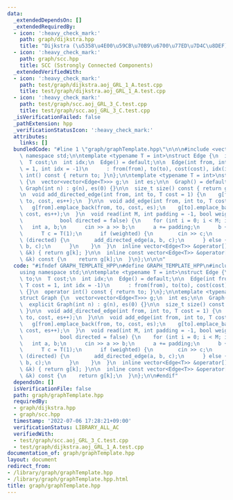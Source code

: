 ```yaml
---
data:
  _extendedDependsOn: []
  _extendedRequiredBy:
  - icon: ':heavy_check_mark:'
    path: graph/dijkstra.hpp
    title: "Dijkstra (\u5358\u4E00\u59CB\u70B9\u6700\u77ED\u7D4C\u8DEF)"
  - icon: ':heavy_check_mark:'
    path: graph/scc.hpp
    title: SCC (Sstrongly Connected Components)
  _extendedVerifiedWith:
  - icon: ':heavy_check_mark:'
    path: test/graph/dijkstra.aoj_GRL_1_A.test.cpp
    title: test/graph/dijkstra.aoj_GRL_1_A.test.cpp
  - icon: ':heavy_check_mark:'
    path: test/graph/scc.aoj_GRL_3_C.test.cpp
    title: test/graph/scc.aoj_GRL_3_C.test.cpp
  _isVerificationFailed: false
  _pathExtension: hpp
  _verificationStatusIcon: ':heavy_check_mark:'
  attributes:
    links: []
  bundledCode: "#line 1 \"graph/graphTemplate.hpp\"\n\n\n#include <vector>\nusing\
    \ namespace std;\n\ntemplate <typename T = int>\nstruct Edge {\n  int from, to;\n\
    \  T cost;\n  int idx;\n  Edge() = default;\n\n  Edge(int from, int to, T cost\
    \ = 1, int idx = -1)\n      : from(from), to(to), cost(cost), idx(idx) {}\n  operator\
    \ int() const { return to; }\n};\n\ntemplate <typename T = int>\nstruct Graph\
    \ {\n  vector<vector<Edge<T>>> g;\n  int es;\n\n  Graph() = default;\n  explicit\
    \ Graph(int n) : g(n), es(0) {}\n\n  size_t size() const { return g.size(); }\n\
    \n  void add_directed_edge(int from, int to, T cost = 1) {\n    g[from].emplace_back(from,\
    \ to, cost, es++);\n  }\n\n  void add_edge(int from, int to, T cost = 1) {\n \
    \   g[from].emplace_back(from, to, cost, es);\n    g[to].emplace_back(to, from,\
    \ cost, es++);\n  }\n  void read(int M, int padding = -1, bool weighted = false,\n\
    \            bool directed = false) {\n    for (int i = 0; i < M; i++) {\n   \
    \   int a, b;\n      cin >> a >> b;\n      a += padding;\n      b += padding;\n\
    \      T c = T(1);\n      if (weighted) {\n        cin >> c;\n      }\n      if\
    \ (directed) {\n        add_directed_edge(a, b, c);\n      } else {\n        add_edge(a,\
    \ b, c);\n      }\n    }\n  }\n  inline vector<Edge<T>> &operator[](const int\
    \ &k) { return g[k]; }\n\n  inline const vector<Edge<T>> &operator[](const int\
    \ &k) const {\n    return g[k];\n  }\n};\n\n\n"
  code: "#ifndef GRAPH_TEMPLATE_HPP\n#define GRAPH_TEMPLATE_HPP\n#include <vector>\n\
    using namespace std;\n\ntemplate <typename T = int>\nstruct Edge {\n  int from,\
    \ to;\n  T cost;\n  int idx;\n  Edge() = default;\n\n  Edge(int from, int to,\
    \ T cost = 1, int idx = -1)\n      : from(from), to(to), cost(cost), idx(idx)\
    \ {}\n  operator int() const { return to; }\n};\n\ntemplate <typename T = int>\n\
    struct Graph {\n  vector<vector<Edge<T>>> g;\n  int es;\n\n  Graph() = default;\n\
    \  explicit Graph(int n) : g(n), es(0) {}\n\n  size_t size() const { return g.size();\
    \ }\n\n  void add_directed_edge(int from, int to, T cost = 1) {\n    g[from].emplace_back(from,\
    \ to, cost, es++);\n  }\n\n  void add_edge(int from, int to, T cost = 1) {\n \
    \   g[from].emplace_back(from, to, cost, es);\n    g[to].emplace_back(to, from,\
    \ cost, es++);\n  }\n  void read(int M, int padding = -1, bool weighted = false,\n\
    \            bool directed = false) {\n    for (int i = 0; i < M; i++) {\n   \
    \   int a, b;\n      cin >> a >> b;\n      a += padding;\n      b += padding;\n\
    \      T c = T(1);\n      if (weighted) {\n        cin >> c;\n      }\n      if\
    \ (directed) {\n        add_directed_edge(a, b, c);\n      } else {\n        add_edge(a,\
    \ b, c);\n      }\n    }\n  }\n  inline vector<Edge<T>> &operator[](const int\
    \ &k) { return g[k]; }\n\n  inline const vector<Edge<T>> &operator[](const int\
    \ &k) const {\n    return g[k];\n  }\n};\n\n#endif"
  dependsOn: []
  isVerificationFile: false
  path: graph/graphTemplate.hpp
  requiredBy:
  - graph/dijkstra.hpp
  - graph/scc.hpp
  timestamp: '2022-07-06 17:28:21+09:00'
  verificationStatus: LIBRARY_ALL_AC
  verifiedWith:
  - test/graph/scc.aoj_GRL_3_C.test.cpp
  - test/graph/dijkstra.aoj_GRL_1_A.test.cpp
documentation_of: graph/graphTemplate.hpp
layout: document
redirect_from:
- /library/graph/graphTemplate.hpp
- /library/graph/graphTemplate.hpp.html
title: graph/graphTemplate.hpp
---
```

